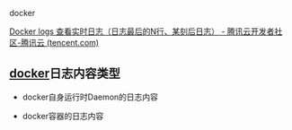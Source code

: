 docker

[Docker logs 查看实时日志（日志最后的N行、某刻后日志） - 腾讯云开发者社区-腾讯云 (tencent.com)](https://cloud.tencent.com/developer/article/1486571)

## [docker](https://cloud.tencent.com/product/tke?from=10680)日志内容类型

- docker自身运行时Daemon的日志内容

- docker容器的日志内容



